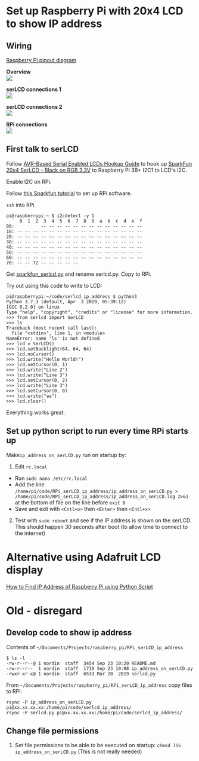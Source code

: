 # Set up Raspberry Pi with 20x4 LCD to show IP address

## Wiring

[Raspberry Pi pinout diagram](https://pinout.xyz)

**Overview**  
![](190321_wiring1.jpg)

**serLCD connections 1**  
![](190321_wiring2.jpg)

**serLCD connections 2**  
![](190321_wiring3.jpg)

**RPi connections**  
![](190321_wiring4.jpg)

## First talk to serLCD

Follow [AVR-Based Serial Enabled LCDs Hookup Guide](https://learn.sparkfun.com/tutorials/avr-based-serial-enabled-lcds-hookup-guide/all#i2c-hardware-hookup--example-code---basic) to hook up [SparkFun 20x4 SerLCD - Black on RGB 3.3V](https://www.sparkfun.com/products/14074) to Raspberry Pi 3B+ I2C1 to LCD's I2C.

Enable I2C on RPi.

Follow [this Sparkfun tutorial](https://learn.sparkfun.com/tutorials/raspberry-pi-spi-and-i2c-tutorial/all#i2c-on-pi) to set up RPi software.

`ssh` into RPi

    pi@raspberrypi:~ $ i2cdetect -y 1
         0  1  2  3  4  5  6  7  8  9  a  b  c  d  e  f
    00:          -- -- -- -- -- -- -- -- -- -- -- -- --
    10: -- -- -- -- -- -- -- -- -- -- -- -- -- -- -- --
    20: -- -- -- -- -- -- -- -- -- -- -- -- -- -- -- --
    30: -- -- -- -- -- -- -- -- -- -- -- -- -- -- -- --
    40: -- -- -- -- -- -- -- -- -- -- -- -- -- -- -- --
    50: -- -- -- -- -- -- -- -- -- -- -- -- -- -- -- --
    60: -- -- -- -- -- -- -- -- -- -- -- -- -- -- -- --
    70: -- -- 72 -- -- -- -- --

Get [sparkfun_serlcd.py](shigeru-kawaguchi/Python-SparkFun-SerLCD) and rename serlcd.py. Copy to RPi.

Try out using this code to write to LCD:

    pi@raspberrypi:~/code/serlcd_ip_address $ python3
    Python 3.7.3 (default, Apr  3 2019, 05:39:12)
    [GCC 8.2.0] on linux
    Type "help", "copyright", "credits" or "license" for more information.
    >>> from serlcd import SerLCD
    >>> ls
    Traceback (most recent call last):
      File "<stdin>", line 1, in <module>
    NameError: name 'ls' is not defined
    >>> lcd = SerLCD()
    >>> lcd.setBacklight(64, 64, 64)
    >>> lcd.noCursor()
    >>> lcd.write("Hello World!")
    >>> lcd.setCursor(0, 1)
    >>> lcd.write("Line 2")
    >>> lcd.write("Line 3")
    >>> lcd.setCursor(0, 2)
    >>> lcd.write("Line 3")
    >>> lcd.setCursor(0, 0)
    >>> lcd.write("aa")
    >>> lcd.clear()
    
Everything works great.   
    
    
## Set up python script to run every time RPi starts up

Make`ip_address_on_serLCD.py` run on startup by: 

1) Edit `rc.local`

- Run `sudo nano /etc/rc.local`   
- Add the line `/home/pi/code/RPi_serLCD_ip_address/ip_address_on_serLCD.py > /home/pi/code/RPi_serLCD_ip_address/ip_address_on_serLCD.log 2>&1` at the bottom of file on the line before `exit 0`    
- Save and exit with `<Cntl+o>` then `<Enter>` then `<Cntl+x>`  

2) Test with `sudo reboot` and see if the IP address is shown on the serLCD. This should happen 30 seconds after boot (to allow time to connect to the internet)


# Alternative using Adafruit LCD display

[How to Find IP Address of Raspberry Pi using Python Script](https://circuitdigest.com/microcontroller-projects/display-ip-address-of-raspberry-pi)


# Old - disregard

## Develop code to show ip address

Contents of `~/Documents/Projects/raspberry_pi/RPi_serLCD_ip_address`

    $ ls -l
    -rw-r--r--@ 1 nordin  staff  3454 Sep 23 10:20 README.md
    -rw-r--r--  1 nordin  staff  1730 Sep 23 10:08 ip_address_on_serLCD.py
    -rwxr-xr-x@ 1 nordin  staff  6533 Mar 20  2019 serlcd.py


From `~/Documents/Projects/raspberry_pi/RPi_serLCD_ip_address` copy files to RPi:

    rsync -P ip_address_on_serLCD.py pi@xx.xx.xx.xx:/home/pi/code/serlcd_ip_address/
    rsync -P serlcd.py pi@xx.xx.xx.xx:/home/pi/code/serlcd_ip_address/
    
## Change file permissions

1) Set file permissions to be able to be executed on startup: `chmod 755 ip_address_on_serLCD.py` (This is not really needed)




